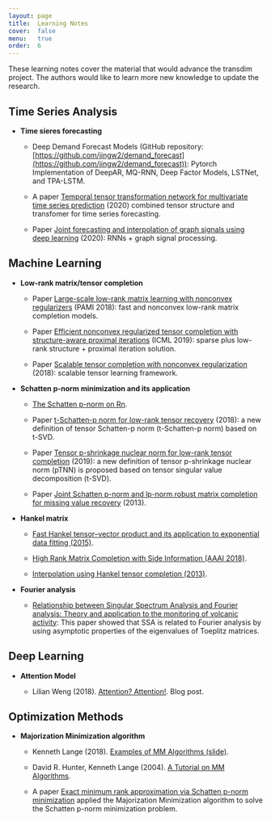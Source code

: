 ```yaml
---
layout: page
title:  Learning Notes
cover:  false
menu:   true
order:  6
---
```


These learning notes cover the material that would advance the transdim project. The authors would like to learn more new knowledge to update the research.

Time Series Analysis
----------------------

- **Time sieres forecasting**

  - Deep Demand Forecast Models (GitHub repository: [https://github.com/jingw2/demand_forecast](https://github.com/jingw2/demand_forecast)): Pytorch Implementation of DeepAR, MQ-RNN, Deep Factor Models, LSTNet, and TPA-LSTM.
  
  - A paper [Temporal tensor transformation network for multivariate time series prediction](https://arxiv.org/pdf/2001.01051.pdf) (2020) combined tensor structure and transfomer for time series forecasting.
  
  - Paper [Joint forecasting and interpolation of graph signals using deep learning](https://arxiv.org/pdf/2006.01536.pdf) (2020): RNNs + graph signal processing.


Machine Learning
----------------------

- **Low-rank matrix/tensor completion**
  
  - Paper [Large-scale low-rank matrix learning with nonconvex regularizers](https://arxiv.org/pdf/1708.00146.pdf) (PAMI 2018): fast and nonconvex low-rank matrix completion models.
  
  - Paper [Efficient nonconvex regularized tensor completion with structure-aware proximal iterations](http://proceedings.mlr.press/v97/yao19a/yao19a.pdf) (ICML 2019): sparse plus low-rank structure + proximal iteration solution.
  
  - Paper [Scalable tensor completion with nonconvex regularization](https://arxiv.org/pdf/1807.08725v1.pdf) (2018): scalable tensor learning framework.

- **Schatten p-norm minimization and its application**

  - [The Schatten p-norm on Rn](http://math.ntnu.edu.tw/~jschen/Papers/schatten-p-norm-JNCA.pdf).
  
  - Paper [t-Schatten-p norm for low-rank tensor recovery](https://doi.org/10.1109/JSTSP.2018.2879185) (2018): a new definition of tensor Schatten-p norm (t-Schatten-p norm) based on t-SVD.
  
  - Paper [Tensor p-shrinkage nuclear norm for low-rank tensor completion](https://arxiv.org/pdf/1907.04092v1.pdf) (2019): a new definition of tensor p-shrinkage nuclear norm (pTNN) is proposed based on tensor singular value decomposition (t-SVD).
  
  - Paper [Joint Schatten p-norm and  lp-norm robust matrix completion for missing value recovery](http://inside.mines.edu/~huawang/Papers/Journal/2013KAIS_pnorm.pdf) (2013).

- **Hankel matrix**

  - [Fast Hankel tensor–vector product and its application to exponential data fitting (2015)](http://www.math.hkbu.edu.hk/~wyding/paper/DingQiWei15.pdf).
  
  - [High Rank Matrix Completion with Side Information (AAAI 2018)](http://www.ccs.neu.edu/home/eelhami/publications/HRMC-SideInfo-AAAI18-Ehsan.pdf).
  
  - [Interpolation using Hankel tensor completion (2013)](http://dx.doi.org/10.1190/segam2013-0416.1).

- **Fourier analysis**

  - [Relationship between Singular Spectrum Analysis and Fourier analysis: Theory and application to the monitoring of volcanic activity](https://doi.org/10.1016/j.camwa.2010.05.028): This paper showed that SSA is related to Fourier analysis by using asymptotic properties of the eigenvalues of Toeplitz matrices.
  
Deep Learning
---------------------

- **Attention Model**

  - Lilian Weng (2018). [Attention? Attention!](https://lilianweng.github.io/lil-log/2018/06/24/attention-attention.html). Blog post.

Optimization Methods
----------------------

- **Majorization Minimization algorithm**
  
  - Kenneth Lange (2018). [Examples of MM Algorithms (slide)](https://hua-zhou.github.io/teaching/biostatm280-2018spring/slides/20-mm/deLeeuw.pdf).
  
  - David R. Hunter, Kenneth Lange (2004). [A Tutorial on MM Algorithms](http://www.leg.ufpr.br/~paulojus/EM/Tutorial%20on%20MM.pdf).
  
  - A paper [Exact minimum rank approximation via Schatten p-norm minimization](https://www.sciencedirect.com/science/article/pii/S0377042714001010) applied the Majorization Minimization algorithm to solve the Schatten p-norm minimization problem.
